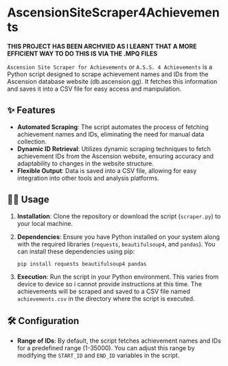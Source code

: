 # AscensionSiteScraper4Achievements

**THIS PROJECT HAS BEEN ARCHVIED AS I LEARNT THAT A MORE EFFICIENT WAY TO DO THIS IS VIA THE .MPQ FILES**

`Ascension Site Scraper for Achievements` or `A.S.S. 4 Achievements` is a Python script designed to scrape achievement names and IDs from the Ascension database website (db.ascension.gg). It fetches this information and saves it into a CSV file for easy access and manipulation.

## ✨ Features

- **Automated Scraping**: The script automates the process of fetching achievement names and IDs, eliminating the need for manual data collection.
- **Dynamic ID Retrieval**: Utilizes dynamic scraping techniques to fetch achievement IDs from the Ascension website, ensuring accuracy and adaptability to changes in the website structure.
- **Flexible Output**: Data is saved into a CSV file, allowing for easy integration into other tools and analysis platforms.

## 🧑‍💻 Usage

1. **Installation**: Clone the repository or download the script (`scraper.py`) to your local machine.

2. **Dependencies**: Ensure you have Python installed on your system along with the required libraries (`requests`, `beautifulsoup4`, and `pandas`). You can install these dependencies using pip:

   ```
   pip install requests beautifulsoup4 pandas
   ```

3. **Execution**: Run the script in your Python environment. This varies from device to device so i cannot provide instructions at this time. The achievements will be scraped and saved to a CSV file named `achievements.csv` in the directory where the script is executed.

## 🛠️ Configuration

- **Range of IDs**: By default, the script fetches achievement names and IDs for a predefined range (1-35000). You can adjust this range by modifying the `START_ID` and `END_ID` variables in the script.
